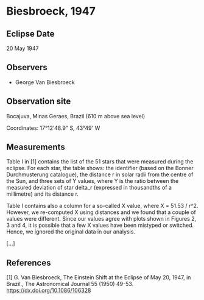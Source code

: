 # Biesbroeck, 1947 #

## Eclipse Date ##

20 May 1947

## Observers ##

* George Van Biesbroeck

## Observation site ##

Bocajuva, Minas Geraes, Brazil (610 m above sea level)

Coordinates: 17°12'48.9" S, 43°49' W

## Measurements

Table I in [1] contains the list of the 51 stars that were measured during the eclipse. For each star, the table shows: the identifier (based on the Bonner Durchmusterung catalogue), the distance r in solar radii from the centre of the Sun, and three sets of Y values, where Y is the ratio between the measured deviation of star delta_r (expressed in thousandths of a millimetre) and its distance r.

Table I contains also a column for a so-called X value, where X = 51.53 / r^2. However, we re-computed X using distances and we found that a couple of values were different. Since our values agree with plots shown in Figures 2, 3 and 4, it is possible that a few X values have been mistyped or switched. Hence, we ignored the original data in our analysis.

[...]

## References ##
[1] G. Van Biesbroeck, The Einstein Shift at the Eclipse of May 20, 1947, in Brazil., The Astronomical Journal 55 (1950) 49-53.
https://dx.doi.org/10.1086/106328
